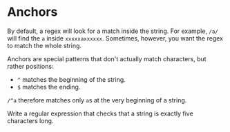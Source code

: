 # Anchors

By default, a regex will look for a match inside the string.
For example, `/a/` will find the `a` inside `xxxxxaxxxxxx`.
Sometimes, however, you want the regex to match the whole string.

Anchors are special patterns that don't actually match characters, but rather positions:

* `^` matches the beginning of the string.
* `$` matches the ending.

`/^a` therefore matches only `a`s at the very beginning of a string.

Write a regular expression that checks that a string is exactly five characters long.
